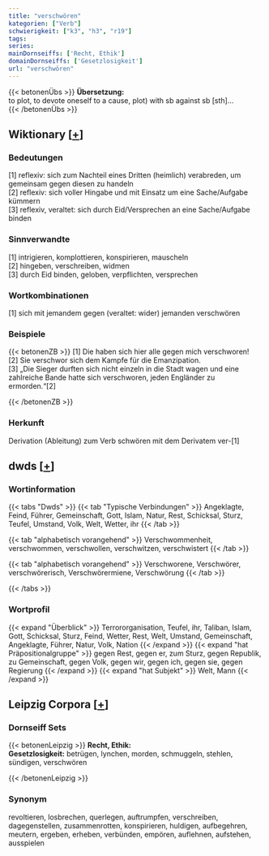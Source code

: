 ```yaml
---
title: "verschwören"
kategorien: ["Verb"]
schwierigkeit: ["k3", "h3", "r19"]
tags:
series:
mainDornseiffs: ['Recht, Ethik']
domainDornseiffs: ['Gesetzlosigkeit']
url: "verschwören"
---
```


{{< betonenÜbs >}}
**Übersetzung:**  
to plot, to devote oneself to a cause, plot) with sb  against sb [sth]...  
{{< /betonenÜbs >}}

## Wiktionary [[+](https://de.wiktionary.org/wiki/verschwören)]

### Bedeutungen
[1] reflexiv: sich zum Nachteil eines Dritten (heimlich) verabreden, um gemeinsam gegen diesen zu handeln  
[2] reflexiv: sich voller Hingabe und mit Einsatz um eine Sache/Aufgabe kümmern  
[3] reflexiv, veraltet: sich durch Eid/Versprechen an eine Sache/Aufgabe binden  

### Sinnverwandte
[1] intrigieren, komplottieren, konspirieren, mauscheln  
[2] hingeben, verschreiben, widmen  
[3] durch Eid binden, geloben, verpflichten, versprechen  

### Wortkombinationen
[1] sich mit jemandem gegen (veraltet: wider) jemanden verschwören  

### Beispiele
{{< betonenZB >}}
[1] Die haben sich hier alle gegen mich verschworen!  
[2] Sie verschwor sich dem Kampfe für die Emanzipation.  
[3] „Die Sieger durften sich nicht einzeln in die Stadt wagen und eine zahlreiche Bande hatte sich verschworen, jeden Engländer zu ermorden.“[2]  

{{< /betonenZB >}}
### Herkunft
Derivation (Ableitung) zum Verb schwören mit dem Derivatem ver-[1]  



## dwds [[+](https://www.dwds.de/wb/verschwören)]

### Wortinformation
{{< tabs "Dwds" >}}
{{< tab "Typische Verbindungen" >}}
Angeklagte, Feind, Führer, Gemeinschaft, Gott, Islam, Natur, Rest, Schicksal, Sturz, Teufel, Umstand, Volk, Welt, Wetter, ihr
{{< /tab >}}

{{< tab "alphabetisch vorangehend" >}}
Verschwommenheit, verschwommen, verschwollen, verschwitzen, verschwistert
{{< /tab >}}

{{< tab "alphabetisch vorangehend" >}}
Verschworene, Verschwörer, verschwörerisch, Verschwörermiene, Verschwörung
{{< /tab >}}

{{< /tabs >}}

### Wortprofil
{{< expand "Überblick" >}} Terrororganisation, Teufel, ihr, Taliban, Islam, Gott, Schicksal, Sturz, Feind, Wetter, Rest, Welt, Umstand, Gemeinschaft, Angeklagte, Führer, Natur, Volk, Nation {{< /expand >}}
{{< expand "hat Präpositionalgruppe" >}} gegen Rest, gegen er, zum Sturz, gegen Republik, zu Gemeinschaft, gegen Volk, gegen wir, gegen ich, gegen sie, gegen Regierung {{< /expand >}}
{{< expand "hat Subjekt" >}} Welt, Mann {{< /expand >}}

## Leipzig Corpora [[+](https://corpora.uni-leipzig.de/en/res?word=verschwören&corpusId=deu_newscrawl-public_2018)]

### Dornseiff Sets
{{< betonenLeipzig >}}
**Recht, Ethik:**  
**Gesetzlosigkeit:** betrügen, lynchen, morden, schmuggeln, stehlen, sündigen, verschwören  

{{< /betonenLeipzig >}}

### Synonym
revoltieren, losbrechen, querlegen, auftrumpfen, verschreiben, dagegenstellen, zusammenrotten, konspirieren, huldigen, aufbegehren, meutern, ergeben, erheben, verbünden, empören, auflehnen, aufstehen, ausspielen


